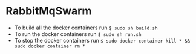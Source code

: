 # RabbitMqSwarm
- To build all the docker containers run ```$ sudo sh build.sh ```
- To run the docker containers run ```$ sudo sh run.sh ```
- To stop the docker containers run ```$ sudo docker container kill * && sudo docker container rm * ```
